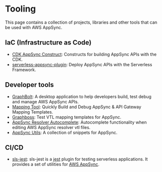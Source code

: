 # Tooling

This page contains a collection of projects, libraries and other tools that can be used with AWS AppSync.

## IaC (Infrastructure as Code)

- [CDK AppSync Construct](https://docs.aws.amazon.com/cdk/api/v2/docs/aws-cdk-lib.aws_appsync-readme.html): Constructs for building AppSync APIs with the CDK.
- [serverless-appsync-plugin](https://github.com/sid88in/serverless-appsync-plugin): Deploy AppSync APIs with the Serverless Framework.

## Developer tools

- [GraphBolt](https://graphbolt.dev): A desktop application to help developers build, test debug and manage AWS AppSync APIs.
- [Mapping Tool](https://mappingtool.dev/): Quickly Build and Debug AppSync & API Gateway Mapping Templates.
- [Graphboss](https://www.graphboss.com/): Test VTL mapping templates for AppSync.
- [AppSync Resolver Autocomplete](https://marketplace.visualstudio.com/items?itemName=theBenForce.appsync-resolver-autocomplete): Autocomplete functionality when editing AWS AppSync resolver vtl files.
- [AppSync Utils](https://marketplace.visualstudio.com/items?itemName=bboure.vscode-appsync-utils): A collection of snippets for AppSync.

## CI/CD

- [sls-jest](https://serverlessguru.gitbook.io/sls-jest): sls-jest is a [jest](https://jestjs.io/) plugin for testing serverless applications. It provides a set of utilities for [AWS AppSync](https://serverlessguru.gitbook.io/sls-jest/matchers/appsync).
